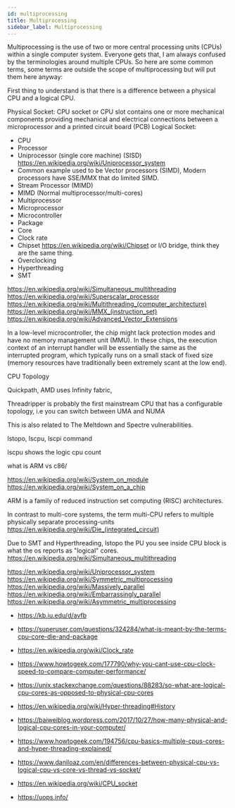 ```yaml
---
id: multiprocessing
title: Multiprocessing
sidebar_label: Multiprocessing
---
```


Multiprocessing is the use of two or more central processing units (CPUs) within a single computer system. Everyone gets that, I am always confused by the terminologies around multiple CPUs. So here are some common terms, some terms are outside the scope of multiprocessing but will put them here anyway:

First thing to understand is that there is a difference between a physical CPU and a logical CPU.

Physical Socket: CPU socket or CPU slot contains one or more mechanical components providing mechanical and electrical connections between a microprocessor and a printed circuit board (PCB)
Logical Socket:

- CPU
- Processor
- Uniprocessor (single core machine) (SISD) https://en.wikipedia.org/wiki/Uniprocessor_system
- Common example used to be Vector processors (SIMD), Modern processors have SSE/MMX that do limited SIMD.
- Stream Processor (MIMD)
- MIMD (Normal multiprocessor/multi-cores)
- Multiprocessor
- Microprocessor
- Microcontroller
- Package
- Core
- Clock rate
- Chipset https://en.wikipedia.org/wiki/Chipset or I/O bridge, think they are the same thing.
- Overclocking
- Hyperthreading
- SMT

https://en.wikipedia.org/wiki/Simultaneous_multithreading
https://en.wikipedia.org/wiki/Superscalar_processor
https://en.wikipedia.org/wiki/Multithreading_(computer_architecture)
https://en.wikipedia.org/wiki/MMX_(instruction_set)
https://en.wikipedia.org/wiki/Advanced_Vector_Extensions

In a low-level microcontroller, the chip might lack protection modes and have no memory management unit (MMU). In these chips, the execution context of an interrupt handler will be essentially the same as the interrupted program, which typically runs on a small stack of fixed size (memory resources have traditionally been extremely scant at the low end).

CPU Topology

Quickpath, AMD uses Infinity fabric,

Threadripper is probably the first mainstream CPU that has a configurable topology, i.e you can switch between UMA and NUMA

This is also related to The Meltdown and Spectre vulnerabilities.

lstopo, lscpu, lscpi command

lscpu shows the logic cpu count

what is ARM vs c86/

https://en.wikipedia.org/wiki/System_on_module
https://en.wikipedia.org/wiki/System_on_a_chip

ARM is a family of reduced instruction set computing (RISC) architectures.

In contrast to multi-core systems, the term multi-CPU refers to multiple physically separate processing-units
https://en.wikipedia.org/wiki/Die_(integrated_circuit)

Due to SMT and Hyperthreading, lstopo the PU you see inside CPU block is what the os reports as "logical" cores.
https://en.wikipedia.org/wiki/Simultaneous_multithreading

https://en.wikipedia.org/wiki/Uniprocessor_system
https://en.wikipedia.org/wiki/Symmetric_multiprocessing
https://en.wikipedia.org/wiki/Massively_parallel
https://en.wikipedia.org/wiki/Embarrassingly_parallel
https://en.wikipedia.org/wiki/Asymmetric_multiprocessing

- https://kb.iu.edu/d/avfb
- https://superuser.com/questions/324284/what-is-meant-by-the-terms-cpu-core-die-and-package
- https://en.wikipedia.org/wiki/Clock_rate
- https://www.howtogeek.com/177790/why-you-cant-use-cpu-clock-speed-to-compare-computer-performance/
- https://unix.stackexchange.com/questions/88283/so-what-are-logical-cpu-cores-as-opposed-to-physical-cpu-cores
- https://en.wikipedia.org/wiki/Hyper-threading#History
- https://baiweiblog.wordpress.com/2017/10/27/how-many-physical-and-logical-cpu-cores-in-your-computer/
- https://www.howtogeek.com/194756/cpu-basics-multiple-cpus-cores-and-hyper-threading-explained/
- https://www.daniloaz.com/en/differences-between-physical-cpu-vs-logical-cpu-vs-core-vs-thread-vs-socket/
- https://en.wikipedia.org/wiki/CPU_socket

- https://uops.info/
